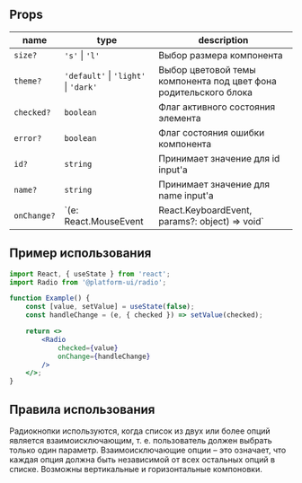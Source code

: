 ## Props
| name | type | description |
|---|---|---|
| `size?` | `'s'` &#124; `'l'` | Выбор размера компонента |
| `theme?` | `'default'` &#124; `'light'` &#124; `'dark'` | Выбор цветовой темы компонента под цвет фона родительского блока |
| `checked?` | `boolean` | Флаг активного состояния элемента |
| `error?` | `boolean` | Флаг состояния ошибки компонента |
| `id?` | `string` | Принимает значение для id input'a |
| `name?` | `string` | Принимает значение для name input'a |
| `onChange?` | `(e: React.MouseEvent | React.KeyboardEvent, params?: object) => void` | Callback изменения состояния input'a |

## Пример использования
```jsx
import React, { useState } from 'react';
import Radio from '@platform-ui/radio';

function Example() {
    const [value, setValue] = useState(false);
    const handleChange = (e, { checked }) => setValue(checked);

    return <>
        <Radio
            checked={value}
            onChange={handleChange}
        />
    </>;
}
```


## Правила использования
Радиокнопки используются, когда список из двух или более опций является взаимоисключающим, т. е. пользователь должен выбрать только один параметр. Взаимоисключающие опции – это означает, что каждая опция должна быть независимой от всех остальных опций в списке. Возможны вертикальные и горизонтальные компоновки.
